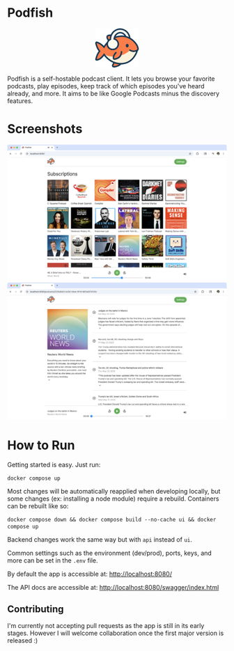 # Podfish

<p align="center">
<img src="ui/public/logo.svg" width=20%>
</p>

Podfish is a self-hostable podcast client. It lets you browse your favorite podcasts, play episodes, keep track of which episodes you've heard already, and more. It aims to be like Google Podcasts minus the discovery features.

# Screenshots

![demo](/screenshot-1.png)
![demo](/screenshot-2.png)

# How to Run

Getting started is easy. Just run:
```
docker compose up
```

Most changes will be automatically reapplied when developing locally, but some changes (ex: installing a node module) require a rebuild. Containers can be rebuilt like so:
```
docker compose down && docker compose build --no-cache ui && docker compose up
```
Backend changes work the same way but with `api` instead of `ui`.

Common settings such as the environment (dev/prod), ports, keys, and more can be set in the `.env` file.

By default the app is accessible at: [http://localhost:8080/](http://localhost:8080/)

The API docs are accessible at: [http://localhost:8080/swagger/index.html](http://localhost:8080/swagger/index.html)

## Contributing

I'm currently not accepting pull requests as the app is still in its early stages. However I will welcome collaboration once the first major version is released :)
